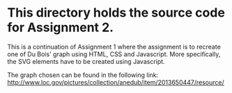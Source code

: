 # This directory holds the source code for Assignment 2.

This is a continuation of Assignment 1 where the assignment is to recreate one of Du Bois' graph using HTML, CSS and Javascript. More specifically, the SVG elements have to be created using Javascript.

The graph chosen can be found in the following link:
http://www.loc.gov/pictures/collection/anedub/item/2013650447/resource/